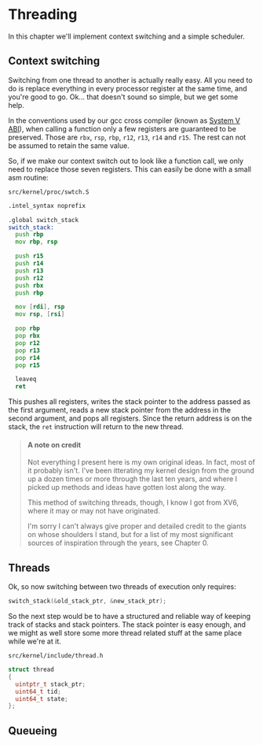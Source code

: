 # Threading

In this chapter we'll implement context switching and a simple scheduler.

## Context switching

Switching from one thread to another is actually really easy. All you need to
do is replace everything in every processor register at the same time, and
you're good to go. Ok... that doesn't sound so simple, but we get some help.

In the conventions used by our gcc cross compiler (known as [System V
ABI](https://wiki.osdev.org/System_V_ABI)), when calling a function only a few
registers are guaranteed to be preserved. Those are `rbx`, `rsp`, `rbp`, `r12`,
`r13`, `r14` and `r15`. The rest can not be assumed to retain the same value.

So, if we make our context switch out to look like a function call, we only
need to replace those seven registers. This can easily be done with a small asm
routine:

`src/kernel/proc/swtch.S`
```asm
.intel_syntax noprefix

.global switch_stack
switch_stack:
  push rbp
  mov rbp, rsp

  push r15
  push r14
  push r13
  push r12
  push rbx
  push rbp

  mov [rdi], rsp
  mov rsp, [rsi]

  pop rbp
  pop rbx
  pop r12
  pop r13
  pop r14
  pop r15

  leaveq
  ret
```

This pushes all registers, writes the stack pointer to the address passed as
the first argument, reads a new stack pointer from the address in the second
argument, and pops all registers. Since the return address is on the stack, the
`ret` instruction will return to the new thread.

> #### A note on credit
>
> Not everything I present here is my own original ideas. In fact, most of it
> probably isn't. I've been itterating my kernel design from the ground up a
> dozen times or more through the last ten years, and where I picked up methods
> and ideas have gotten lost along the way.
>
> This method of switching threads, though, I know I got from XV6, where it may
> or may not have originated.
>
> I'm sorry I can't always give proper and detailed credit to the giants on
> whose shoulders I stand, but for a list of my most significant sources of
> inspiration through the years, see Chapter 0.

## Threads

Ok, so now switching between two threads of execution only requires:

```c
switch_stack(&old_stack_ptr, &new_stack_ptr);
```

So the next step would be to have a structured and reliable way of keeping
track of stacks and stack pointers. The stack pointer is easy enough, and we
might as well store some more thread related stuff at the same place while
we're at it.

`src/kernel/include/thread.h`
```c
struct thread
{
  uintptr_t stack_ptr;
  uint64_t tid;
  uint64_t state;
};
```

## Queueing
